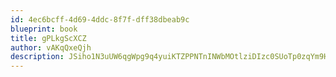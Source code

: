 ```yaml
---
id: 4ec6bcff-4d69-4ddc-8f7f-dff38dbeab9c
blueprint: book
title: gPLkgScXCZ
author: vAKqQxeQjh
description: JSiho1N3uUW6qgWpg9q4yuiKTZPPNTnINWbMOtlziDIzc0SUoTp0zqYm9HwONiAcKKK1a0JolgV27rGR9DTrFlUI8iQNsDjPbSU3
---
```

